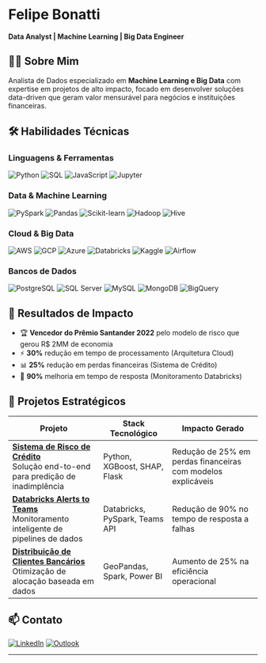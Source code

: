 # Felipe Bonatti
**Data Analyst | Machine Learning | Big Data Engineer**  

## 👨‍💻 Sobre Mim  
Analista de Dados especializado em **Machine Learning e Big Data** com expertise em projetos de alto impacto, focado em desenvolver soluções data-driven que geram valor mensurável para negócios e instituições financeiras.

## 🛠️ Habilidades Técnicas  

### **Linguagens & Ferramentas**  
![Python](https://img.shields.io/badge/Python-3776AB?style=for-the-badge&logo=python&logoColor=white) ![SQL](https://img.shields.io/badge/SQL-4479A1?style=for-the-badge&logo=postgresql&logoColor=white) ![JavaScript](https://img.shields.io/badge/JavaScript-F7DF1E?style=for-the-badge&logo=javascript&logoColor=black) ![Jupyter](https://img.shields.io/badge/Jupyter-F37626?style=for-the-badge&logo=jupyter&logoColor=white)

### **Data & Machine Learning**  
![PySpark](https://img.shields.io/badge/PySpark-E25A1C?style=for-the-badge&logo=apachespark&logoColor=white) ![Pandas](https://img.shields.io/badge/Pandas-150458?style=for-the-badge&logo=pandas&logoColor=white) ![Scikit-learn](https://img.shields.io/badge/Scikit_learn-F7931E?style=for-the-badge&logo=scikitlearn&logoColor=white) ![Hadoop](https://img.shields.io/badge/Hadoop-66CCFF?style=for-the-badge&logo=apachehadoop&logoColor=black) ![Hive](https://img.shields.io/badge/Hive-FDEE21?style=for-the-badge&logo=apachehive&logoColor=black)

### **Cloud & Big Data**  
![AWS](https://img.shields.io/badge/AWS-232F3E?style=for-the-badge&logo=amazonaws&logoColor=white) ![GCP](https://img.shields.io/badge/GCP-4285F4?style=for-the-badge&logo=googlecloud&logoColor=white) ![Azure](https://img.shields.io/badge/Azure-0089D6?style=for-the-badge&logo=microsoftazure&logoColor=white) ![Databricks](https://img.shields.io/badge/Databricks-FF3621?style=for-the-badge&logo=databricks&logoColor=white) ![Kaggle](https://img.shields.io/badge/Kaggle-20BEFF?style=for-the-badge&logo=kaggle&logoColor=white) ![Airflow](https://img.shields.io/badge/Airflow-017CEE?style=for-the-badge&logo=apacheairflow&logoColor=white)

### **Bancos de Dados**  
![PostgreSQL](https://img.shields.io/badge/PostgreSQL-4169E1?style=for-the-badge&logo=postgresql&logoColor=white) ![SQL Server](https://img.shields.io/badge/SQL_Server-CC2927?style=for-the-badge&logo=microsoftsqlserver&logoColor=white) ![MySQL](https://img.shields.io/badge/MySQL-4479A1?style=for-the-badge&logo=mysql&logoColor=white) ![MongoDB](https://img.shields.io/badge/MongoDB-47A248?style=for-the-badge&logo=mongodb&logoColor=white) ![BigQuery](https://img.shields.io/badge/BigQuery-4285F4?style=for-the-badge&logo=googlebigquery&logoColor=white)

## 🎯 Resultados de Impacto
- 🏆 **Vencedor do Prêmio Santander 2022** pelo modelo de risco que gerou R$ 2MM de economia
- ⚡ **30%** redução em tempo de processamento (Arquitetura Cloud)
- 📊 **25%** redução em perdas financeiras (Sistema de Crédito)
- 🔧 **90%** melhoria em tempo de resposta (Monitoramento Databricks)

## 🚀 Projetos Estratégicos  

| Projeto | Stack Tecnológico | Impacto Gerado |
|---------|------------------|----------------|
| **[Sistema de Risco de Crédito](https://github.com/felipesbonatti/Analise-de-Risco-de-Credito)**<br>Solução end-to-end para predição de inadimplência | Python, XGBoost, SHAP, Flask | Redução de 25% em perdas financeiras com modelos explicáveis |
| **[Databricks Alerts to Teams](https://github.com/felipesbonatti/databricks-alerts-to-teams)**<br>Monitoramento inteligente de pipelines de dados | Databricks, PySpark, Teams API | Redução de 90% no tempo de resposta a falhas |
| **[Distribuição de Clientes Bancários](https://github.com/felipesbonatti/distribuicao-clientes-bancarios)**<br>Otimização de alocação baseada em dados | GeoPandas, Spark, Power BI | Aumento de 25% na eficiência operacional |


## 📫 Contato  
[![LinkedIn](https://img.shields.io/badge/LinkedIn-0077B5?style=for-the-badge&logo=linkedin&logoColor=white)](https://www.linkedin.com/in/felipebsdelima) [![Outlook](https://img.shields.io/badge/Outlook-0078D4?style=for-the-badge&logo=microsoftoutlook&logoColor=white)](mailto:felipe.bonatti@outlook.com) 

---

